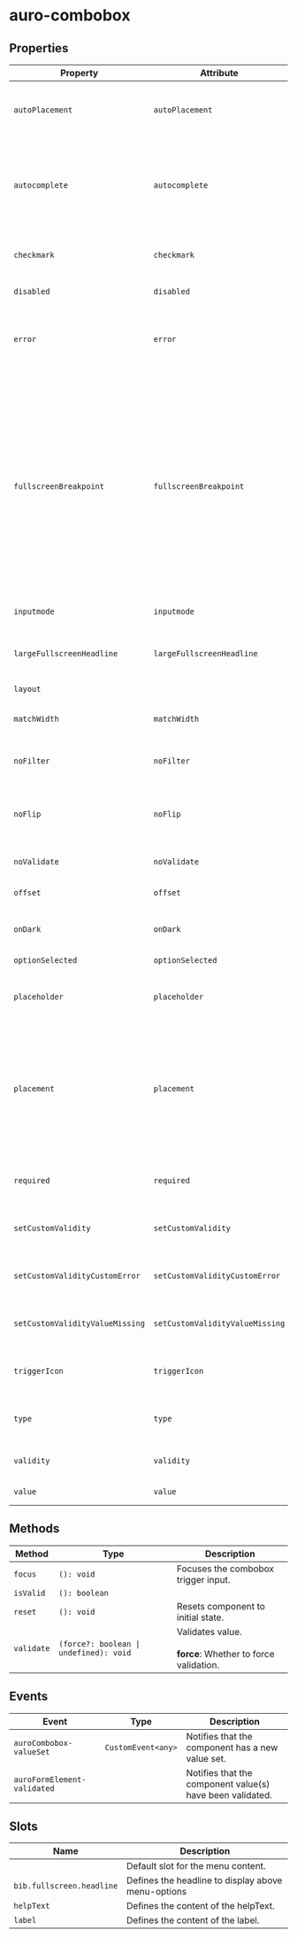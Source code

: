 # auro-combobox

## Properties

| Property                        | Attribute                       | Type          | Default        | Description                                      |
|---------------------------------|---------------------------------|---------------|----------------|--------------------------------------------------|
| `autoPlacement`                 | `autoPlacement`                 | `boolean`     |                | If declared, bib's position will be automatically calculated where to appear. |
| `autocomplete`                  | `autocomplete`                  | `string`      | "false"        | An enumerated attribute that defines what the user agent can suggest for autofill. At this time, only `autocomplete="off"` is supported. |
| `checkmark`                     | `checkmark`                     | `boolean`     |                | When attribute is present auro-menu will apply checkmarks to selected options. |
| `disabled`                      | `disabled`                      | `boolean`     |                | If set, disables the combobox.                   |
| `error`                         | `error`                         | `string`      |                | When defined, sets persistent validity to `customError` and sets the validation message to the attribute value. |
| `fullscreenBreakpoint`          | `fullscreenBreakpoint`          | `string`      | "sm"           | Defines the screen size breakpoint (`xs`, `sm`, `md`, `lg`, `xl`, `disabled`)<br />at which the dropdown switches to fullscreen mode on mobile. `disabled` indicates a dropdown should _never_ enter fullscreen.<br /><br />When expanded, the dropdown will automatically display in fullscreen mode<br />if the screen size is equal to or smaller than the selected breakpoint. |
| `inputmode`                     | `inputmode`                     | `string`      |                | Exposes inputmode attribute for input.           |
| `largeFullscreenHeadline`       | `largeFullscreenHeadline`       | `boolean`     |                | If declared, make bib.fullscreen.headline in HeadingDisplay.<br />Otherwise, Heading 600 |
| `layout`                        |                                 | `string`      |                |                                                  |
| `matchWidth`                    | `matchWidth`                    | `boolean`     | true           | If declared, the popover and trigger will be set to the same width. |
| `noFilter`                      | `noFilter`                      | `boolean`     |                | If set, combobox will not filter menuoptions based in input. |
| `noFlip`                        | `noFlip`                        | `boolean`     | "false"        | If declared, the bib will NOT flip to an alternate position<br />when there isn't enough space in the specified `placement`. |
| `noValidate`                    | `noValidate`                    | `boolean`     |                | If set, disables auto-validation on blur.        |
| `offset`                        | `offset`                        | `number`      | "0"            | Gap between the trigger element and bib.         |
| `onDark`                        | `onDark`                        | `boolean`     |                | If declared, onDark styles will be applied to the trigger. |
| `optionSelected`                | `optionSelected`                | `HTMLElement` |                | Specifies the current selected option.           |
| `placeholder`                   | `placeholder`                   | `string`      |                | Define custom placeholder text, only supported by date input formats. |
| `placement`                     | `placement`                     | `string`      | "bottom-start" | Position where the bib should appear relative to the trigger.<br />Accepted values:<br />"top" \| "right" \| "bottom" \| "left" \|<br />"bottom-start" \| "top-start" \| "top-end" \|<br />"right-start" \| "right-end" \| "bottom-end" \|<br />"left-start" \| "left-end" |
| `required`                      | `required`                      | `boolean`     |                | Populates the `required` attribute on the input. Used for client-side validation. |
| `setCustomValidity`             | `setCustomValidity`             | `string`      |                | Sets a custom help text message to display for all validityStates. |
| `setCustomValidityCustomError`  | `setCustomValidityCustomError`  | `string`      |                | Custom help text message to display when validity = `customError`. |
| `setCustomValidityValueMissing` | `setCustomValidityValueMissing` | `string`      |                | Custom help text message to display when validity = `valueMissing`. |
| `triggerIcon`                   | `triggerIcon`                   | `boolean`     |                | If set, the `icon` attribute will be applied to the trigger `auro-input` element. |
| `type`                          | `type`                          | `string`      |                | Applies the defined value as the type attribute on auro-input. |
| `validity`                      | `validity`                      | `string`      |                | Specifies the `validityState` this element is in. |
| `value`                         | `value`                         | `string`      |                | Value selected for the dropdown menu.            |

## Methods

| Method     | Type                                   | Description                                      |
|------------|----------------------------------------|--------------------------------------------------|
| `focus`    | `(): void`                             | Focuses the combobox trigger input.              |
| `isValid`  | `(): boolean`                          |                                                  |
| `reset`    | `(): void`                             | Resets component to initial state.               |
| `validate` | `(force?: boolean \| undefined): void` | Validates value.<br /><br />**force**: Whether to force validation. |

## Events

| Event                       | Type               | Description                                      |
|-----------------------------|--------------------|--------------------------------------------------|
| `auroCombobox-valueSet`     | `CustomEvent<any>` | Notifies that the component has a new value set. |
| `auroFormElement-validated` |                    | Notifies that the component value(s) have been validated. |

## Slots

| Name                      | Description                                      |
|---------------------------|--------------------------------------------------|
|                           | Default slot for the menu content.               |
| `bib.fullscreen.headline` | Defines the headline to display above menu-options |
| `helpText`                | Defines the content of the helpText.             |
| `label`                   | Defines the content of the label.                |
